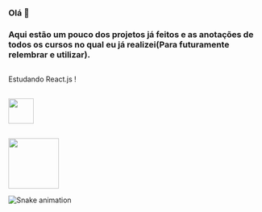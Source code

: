 ### Olá 👋
    
### Aqui estão um pouco dos projetos já feitos e as anotações de todos os cursos no qual eu já realizei(Para futuramente relembrar e utilizar).

##

<div font_size="1.4rem"> 
    Estudando React.js ! <img heigth="15px" width="15px" src="https://cdn.jsdelivr.net/gh/devicons/devicon/icons/react/react-original.svg" />
</div>

##

<a href="https://www.linkedin.com/in/ericmli/"><img heigth="50px" width="50px" src="https://cdn.jsdelivr.net/gh/devicons/devicon/icons/linkedin/linkedin-original-wordmark.svg" /></a>

##

<img heigth="100px" width="100px" src="https://media.giphy.com/media/RbDKaczqWovIugyJmW/giphy.gif">

![Snake animation](https://github.com/ericmli/ericmli/blob/output/github-contribution-grid-snake.svg)
  

